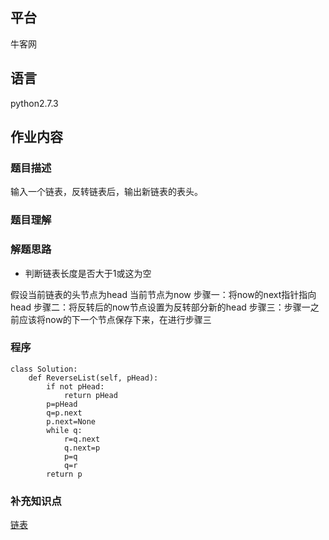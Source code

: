 ## 平台
牛客网

## 语言
python2.7.3

## 作业内容

### 题目描述
输入一个链表，反转链表后，输出新链表的表头。



### 题目理解



### 解题思路
* 判断链表长度是否大于1或这为空

假设当前链表的头节点为head  当前节点为now 
步骤一：将now的next指针指向head
步骤二：将反转后的now节点设置为反转部分新的head
步骤三：步骤一之前应该将now的下一个节点保存下来，在进行步骤三



### 程序

    class Solution:
        def ReverseList(self, pHead):
            if not pHead:
                return pHead
            p=pHead
            q=p.next
            p.next=None
            while q:
                r=q.next
                q.next=p
                p=q
                q=r
            return p

### 补充知识点
[链表](https://pan.baidu.com/s/1t1TPdex59ipd0lj7jxkIGA)